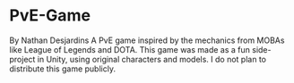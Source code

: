# PvE-Game
By Nathan Desjardins
A PvE game inspired by the mechanics from MOBAs like League of Legends and DOTA.
This game was made as a fun side-project in Unity, using original characters and models.
I do not plan to distribute this game publicly. 
